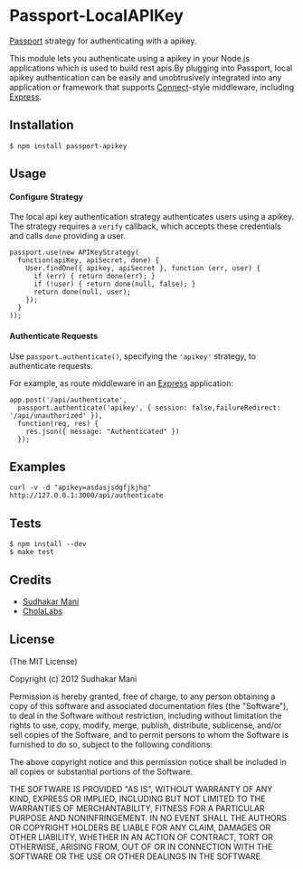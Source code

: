 # Passport-LocalAPIKey

[Passport](http://passportjs.org/) strategy for authenticating with a apikey.

This module lets you authenticate using a apikey in your Node.js
applications which is used to build rest apis.By plugging into Passport, local apikey authentication can be easily and
unobtrusively integrated into any application or framework that supports
[Connect](http://www.senchalabs.org/connect/)-style middleware, including
[Express](http://expressjs.com/).

## Installation

    $ npm install passport-apikey

## Usage

#### Configure Strategy

The local api key authentication strategy authenticates users using a apikey.  
The strategy requires a `verify` callback, which accepts these
credentials and calls `done` providing a user.

    passport.use(new APIKeyStrategy(
      function(apiKey, apiSecret, done) {
        User.findOne({ apikey, apiSecret }, function (err, user) {
          if (err) { return done(err); }
          if (!user) { return done(null, false); }
          return done(null, user);
        });
      }
    ));

#### Authenticate Requests

Use `passport.authenticate()`, specifying the `'apikey'` strategy, to
authenticate requests.

For example, as route middleware in an [Express](http://expressjs.com/)
application:

    app.post('/api/authenticate', 
      passport.authenticate('apikey', { session: false,failureRedirect: '/api/unauthorized' }),
      function(req, res) {
        res.json({ message: "Authenticated" })
      });

## Examples

    curl -v -d "apikey=asdasjsdgfjkjhg" http://127.0.0.1:3000/api/authenticate

## Tests

    $ npm install --dev
    $ make test



## Credits

  - [Sudhakar Mani](http://twitter.com/sudhakarmani)
  - [CholaLabs](https://github.com/cholalabs)

## License

(The MIT License)

Copyright (c) 2012 Sudhakar Mani

Permission is hereby granted, free of charge, to any person obtaining a copy of
this software and associated documentation files (the "Software"), to deal in
the Software without restriction, including without limitation the rights to
use, copy, modify, merge, publish, distribute, sublicense, and/or sell copies of
the Software, and to permit persons to whom the Software is furnished to do so,
subject to the following conditions:

The above copyright notice and this permission notice shall be included in all
copies or substantial portions of the Software.

THE SOFTWARE IS PROVIDED "AS IS", WITHOUT WARRANTY OF ANY KIND, EXPRESS OR
IMPLIED, INCLUDING BUT NOT LIMITED TO THE WARRANTIES OF MERCHANTABILITY, FITNESS
FOR A PARTICULAR PURPOSE AND NONINFRINGEMENT. IN NO EVENT SHALL THE AUTHORS OR
COPYRIGHT HOLDERS BE LIABLE FOR ANY CLAIM, DAMAGES OR OTHER LIABILITY, WHETHER
IN AN ACTION OF CONTRACT, TORT OR OTHERWISE, ARISING FROM, OUT OF OR IN
CONNECTION WITH THE SOFTWARE OR THE USE OR OTHER DEALINGS IN THE SOFTWARE.
